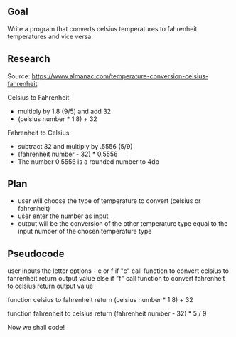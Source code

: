 Goal
---
Write a program that converts celsius temperatures to fahrenheit temperatures and vice versa.

Research
---
Source: https://www.almanac.com/temperature-conversion-celsius-fahrenheit

Celsius to Fahrenheit
- multiply by 1.8 (9/5) and add 32
- (celsius number * 1.8) + 32

Fahrenheit to Celsius
- subtract 32 and multiply by .5556 (5/9)
- (fahrenheit number - 32) * 0.5556
- The number 0.5556 is a rounded number to 4dp

Plan
---
- user will choose the type of temperature to convert (celsius or fahrenheit)
- user enter the number as input
- output will be the conversion of the other temperature type equal to the input number of the chosen temperature type

Pseudocode
---
user inputs the letter options - c or f
if "c"
    call function to convert celsius to fahrenheit
    return output value
else if "f"
    call function to convert fahrenheit to celsius
    return output value

function celsius to fahrenheit
    return (celsius number * 1.8) + 32

function fahrenheit to celsius
    return (fahrenheit number - 32) * 5 / 9

Now we shall code!